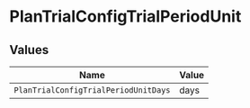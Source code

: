 # PlanTrialConfigTrialPeriodUnit


## Values

| Name                                 | Value                                |
| ------------------------------------ | ------------------------------------ |
| `PlanTrialConfigTrialPeriodUnitDays` | days                                 |